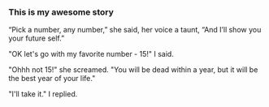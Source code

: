 ### This is my awesome story

“Pick a number, any number,” she said, her voice a taunt, “And I’ll show you your future self.”

"OK let's go with my favorite number - 15!" I said.

"Ohhh not 15!" she screamed. "You will be dead within a year, but it will be the best year of your life."

"I'll take it." I replied.
